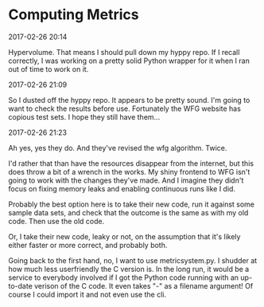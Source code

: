 # Computing Metrics

2017-02-26 20:14

Hypervolume.  That means I should pull down my hyppy repo.
If I recall correctly, I was working on a pretty solid
Python wrapper for it when I ran out of time to work on it.

2017-02-26 21:09

So I dusted off the hyppy repo.  It appears to be pretty
sound.  I'm going to want to check the results before use.
Fortunately the WFG website has copious test sets.  I hope
they still have them...

2017-02-26 21:23

Ah yes, yes they do.  And they've revised the wfg
algorithm.  Twice.

I'd rather that than have the resources disappear from the
internet, but this does throw a bit of a wrench in the
works.  My shiny frontend to WFG isn't going to work with
the changes they've made.  And I imagine they didn't focus
on fixing memory leaks and enabling continuous runs like
I did.

Probably the best option here is to take their new code,
run it against some sample data sets, and check that the
outcome is the same as with my old code.  Then use the old
code.

Or, I take their new code, leaky or not, on the assumption
that it's likely either faster or more correct, and
probably both.

Going back to the first hand, no, I want to use
metricsystem.py.  I shudder at how much less userfriendly
the C version is.  In the long run, it would be a service
to everybody involved if I got the Python code running with
an up-to-date verison of the C code.  It even takes "-" as
a filename argument!  Of course I could import it and not
even use the cli.
